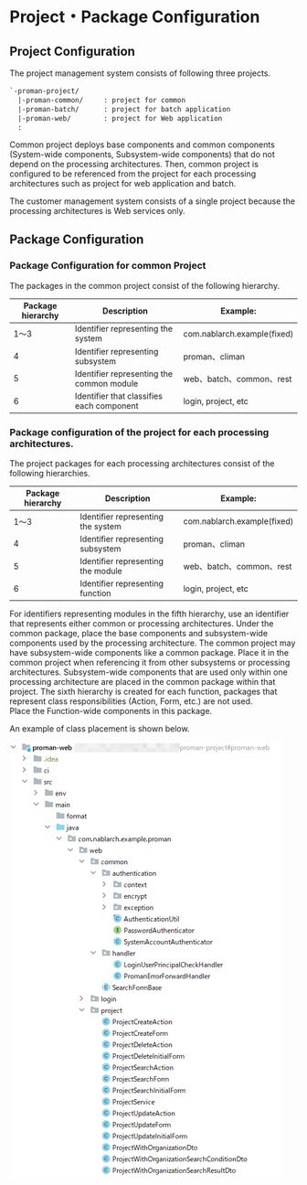 # Project・Package Configuration

## Project Configuration
The project management system consists of following three projects.

```
`-proman-project/
  |-proman-common/     : project for common
  |-proman-batch/      : project for batch application
  |-proman-web/        : project for Web application
  :
```
Common project deploys base components and common components (System-wide components, Subsystem-wide components) that do not depend on the processing architectures.
Then, common project is configured to be referenced from the project for each processing architectures such as project for web application and batch.

The customer management system consists of a single project because the processing architectures is Web services only.

## Package Configuration

### Package Configuration for common Project

The packages in the common project consist of the following hierarchy.

| Package hierarchy | Description                               |  Example:                   |
| ----------------- | ----------------------------------------- | --------------------------- |
| 1～3              | Identifier representing the system        | com.nablarch.example(fixed) |
| 4                 | Identifier representing subsystem         | proman、climan              |
| 5                 | Identifier representing the common module | web、batch、common、rest    |
| 6                 | Identifier that classifies each component | login, project, etc         |


### Package configuration of the project for each processing architectures.

The project packages for each processing architectures consist of the following hierarchies.

| Package hierarchy | Description                        | Example:                    |
| ----------------- | ---------------------------------- | --------------------------- |
| 1～3              | Identifier representing the system | com.nablarch.example(fixed) |
| 4                 | Identifier representing subsystem  | proman、climan              |
| 5                 | Identifier representing the module | web、batch、common、rest    |
| 6                 | Identifier representing function   | login, project, etc         |

For identifiers representing modules in the fifth hierarchy, use an identifier that represents either common or processing architectures.
Under the common package, place the base components and subsystem-wide components used by the processing architecture.
The common project may have subsystem-wide components like a common package. Place it in the common project when referencing it from other subsystems or processing architectures.
Subsystem-wide components that are used only within one processing architecture are placed in the common package within that project.
The sixth hierarchy is created for each function, packages that represent class responsibilities (Action, Form, etc.) are not used.  
Place the Function-wide components in this package.

An example of class placement is shown below.

![Placement example](images/package-structure-example.png)